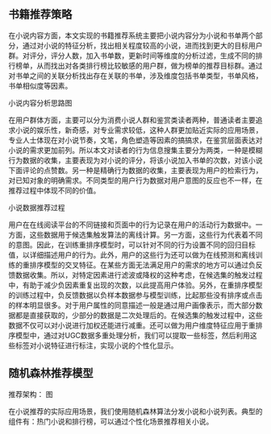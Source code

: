 ## 书籍推荐策略
在小说内容方面，本文实现的书籍推荐系统主要把小说内容分为小说和书单两个部分，通过对小说的特征分析，找出相关程度较高的小说，进而找到更大的目标用户群。对评分，评分人数，加入书单数，更新时间等维度的分析过滤，生成不同的排行榜单，从而找出对各类排行榜比较敏感的用户群，做为榜单的推荐目标群。通过对书单之间的关联分析找出存在关联的书单，涉及维度包括书单类型，书单风格，书单相似度等因素。

小说内容分析思路图

在用户群体方面，主要可以分为消费小说人群和鉴赏类读者两种，普通读者主要追求小说的娱乐性，新奇感，对专业需求较低，这种人群更加贴近实际的应用场景，专业人士体现在对小说节奏，文笔，角色塑造等因素的搞搞求，在鉴赏层面表达对小说的需求更加前列。所以本文对读者的行为信息搜集主要分为两类，一种是模糊行为数据的收集，主要表现为对小说的评分，将该小说加入书单的次数，对该小说下面评论的点赞数。另一种是精确行为数据的收集，主要表现为用户的检索行为，对已知对象的明确需求。不同类型的用户行为数据对用户意图的反应也不一样，在推荐过程中体现不同的价值。

小说数据推荐过程

用户在在线阅读平台的不同链接和页面中的行为记录在用户的活动行为数据中。一方面，这些数据用于候选集触发算法的离线计算。另一方面，这些行为代表着不同的意图。因此，在训练重排序模型时，可以针对不同的行为设置不同的回归目标值，以详细描述用户的行为。此外，用户的这些行为还可以做为在线预测和离线训练的重排序模型的交叉特征。在某些方面无法满足用户的需求的地方可以通过负反馈数据收集。所以，对特定因素进行滤波或降权的这种考虑，在候选集的触发过程中，有助于减少负因素重复出现的次数，以此提高用户体验。另外，在重排序模型的训练过程中，负反馈数据以负样本数据参与模型训练，比起那些没有排序或点击的样本明显很多。对于用户属性的同意描述一般是通过用户画像表示，而大部分数据都是直接获取的，少部分的数据是二次处理后的。在候选集的触发过程中，这些数据不仅可以对小说进行加权还能进行减重。还可以做为用户维度特征应用于重排序模型中，通过对UGC数据多重处理分析，我们可以提取一些标签，然后利用这些标签对小说特征进行标注，实现小说的个性化显示。

## 随机森林推荐模型
推荐架构：
图

在小说推荐的实际应用场景，我们使用随机森林算法分发小说和小说列表。典型的组件有：热门小说和排行榜，可以通过个性化场景推荐相关小说。


